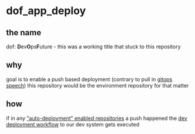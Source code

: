 # dof_app_deploy

## the name
dof: **D**ev**O**ps**F**uture - this was a working title that stuck to this repository

## why
goal is to enable a push based deployment (contrary to pull in [gitops speech](https://www.gitops.tech/#push-based-deployments))
this repository would be the environment repository for that matter

## how
if in any ["auto-deployment" enabled repositories](https://github.com/hpi-schul-cloud/dof_app_deploy/blob/b65488fbc5ecceca8e743327bc66c9092ee30d4e/.github/workflows/deploy.yml#L36) a push happened the [dev deployment workflow](https://github.com/hpi-schul-cloud/dof_app_deploy/files/10235495/dev-deployment.pdf) to our dev system gets executed

